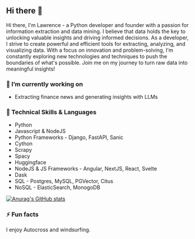 ## Hi there 👋

Hi there, I'm Lawrence - a Python developer and founder with a passion for information extraction and data mining. I believe that data holds the key to unlocking valuable insights and driving informed decisions. As a developer, I strive to create powerful and efficient tools for extracting, analyzing, and visualizing data. With a focus on innovation and problem-solving, I'm constantly exploring new technologies and techniques to push the boundaries of what's possible. Join me on my journey to turn raw data into meaningful insights!

### 🔭 I’m currently working on
- Extracting finance news and generating insights with LLMs


### 🌱 Technical Skills & Languages
- Python
- Javascript & NodeJS
- Python Frameworks - Django, FastAPI, Sanic
- Cython
- Scrapy
- Spacy
- Huggingface
- NodeJS & JS Frameworks - Angular, NextJS, React, Svelte
- Dask
- SQL - Postgres, MySQL, PGVector, Citus
- NoSQL - ElasticSearch, MonogoDB

[![Anurag's GitHub stats](https://github-readme-stats.vercel.app/api?username=getorca)](https://github.com/anuraghazra/github-readme-stats)

### ⚡ Fun facts
I enjoy Autocross and windsurfing. 
